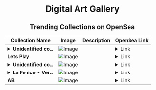 <div align="center">

# Digital Art Gallery

## Trending Collections on OpenSea

| Collection Name                       | Image                                                                                     | Description                       | OpenSea Link                                                                                          |
|---------------------------------------|-------------------------------------------------------------------------------------------|-----------------------------------|--------------------------------------------------------------------------------------------------------|
| **<details><summary>Unidentified co...</summary>Unidentified contract c09b5830-8e1e-4052-b66f-3ec0911fe13e</details>** | ![Image](https://i.seadn.io/s/raw/files/654b7e9c6f93abe8d20f6c1ead4af558.png?w=500&auto=format?w=200&auto=format) |  | <details><summary>Link</summary>[Unidentified contract c09b5830-8e1e-4052-b66f-3ec0911fe13e](https://opensea.io/collection/unidentified-contract-c09b5830-8e1e-4052-b66f-3ec0)</details> |
| **Lets Play** | ![Image](https://i.seadn.io/s/raw/files/bfc2369b756d95a1a379ada9333188bc.png?w=500&auto=format?w=200&auto=format) |  | <details><summary>Link</summary>[Lets Play](https://opensea.io/collection/lets-play-7)</details> |
| **<details><summary>Unidentified co...</summary>Unidentified contract bb299dea-2e06-4306-931d-3dc2c3021b0c</details>** | ![Image](https://i.seadn.io/s/raw/files/654b7e9c6f93abe8d20f6c1ead4af558.png?w=500&auto=format?w=200&auto=format) |  | <details><summary>Link</summary>[Unidentified contract bb299dea-2e06-4306-931d-3dc2c3021b0c](https://opensea.io/collection/unidentified-contract-bb299dea-2e06-4306-931d-3dc2)</details> |
| **<details><summary>La Fenice - Ver...</summary>La Fenice - Verdi e La Fenice</details>** | ![Image](https://i.seadn.io/s/raw/files/fac8a4b77e37905260040ea71cdde1bc.jpg?w=500&auto=format?w=200&auto=format) |  | <details><summary>Link</summary>[La Fenice - Verdi e La Fenice](https://opensea.io/collection/la-fenice-verdi-e-la-fenice)</details> |
| **AB** | ![Image](https://i.seadn.io/s/raw/files/2e51f0ced806697ab50f64bcf41b01fe.jpg?w=500&auto=format?w=200&auto=format) |  | <details><summary>Link</summary>[AB](https://opensea.io/collection/ab-3605)</details> |

</div>